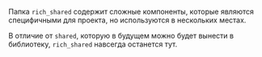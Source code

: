 Папка `rich_shared` содержит сложные компоненты, которые являются специфичными для проекта, но используются в нескольких местах.

В отличие от `shared`, которую в будущем можно будет вынести в библиотеку, `rich_shared` навсегда останется тут.
